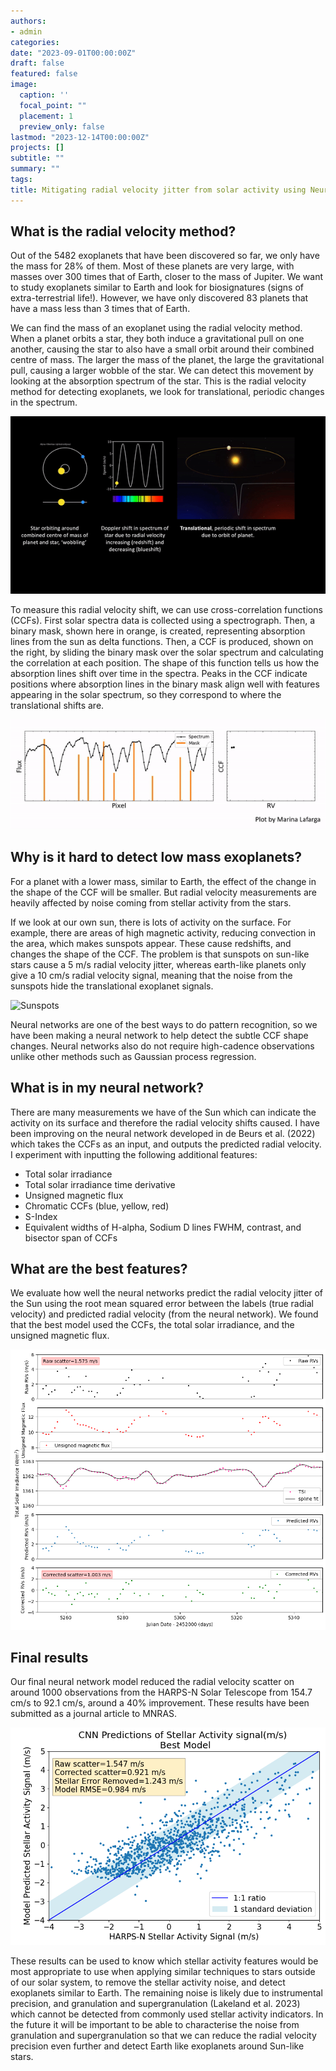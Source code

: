 ```yaml
---
authors:
- admin
categories:
date: "2023-09-01T00:00:00Z"
draft: false
featured: false
image:
  caption: ''
  focal_point: ""
  placement: 1
  preview_only: false
lastmod: "2023-12-14T00:00:00Z"
projects: []
subtitle: ""
summary: ""
tags:
title: Mitigating radial velocity jitter from solar activity using Neural Networks
---
```

## **What is the radial velocity method?**

Out of the 5482 exoplanets that have been discovered so far, we only have the mass for 28% of them. Most of these planets are very large, with masses over 300 times that of Earth, closer to the mass of Jupiter. We want to study exoplanets similar to Earth and look for biosignatures (signs of extra-terrestrial life!). However, we have only discovered 83 planets that have a mass less than 3 times that of Earth.

We can find the mass of an exoplanet using the radial velocity method. When a planet orbits a star, they both induce a gravitational pull on one another, causing the star to also have a small orbit around their combined centre of mass. The larger the mass of the planet, the large the gravitational pull, causing a larger wobble of the star.
We can detect this movement by looking at the absorption spectrum of the star. This is the radial velocity method for detecting exoplanets, we look for translational, periodic changes in the spectrum.

![RV](rv.gif)

To measure this radial velocity shift, we can use cross-correlation functions (CCFs).  First solar spectra data is collected using a spectrograph. Then, a binary mask, shown here in orange, is created, representing absorption lines from the sun as delta functions. Then, a CCF is produced, shown on the right, by sliding the binary mask over the solar spectrum and calculating the correlation at each position. The shape of this function tells us how the absorption lines shift over time in the spectra. Peaks in the CCF indicate positions where absorption lines in the binary mask align well with features appearing in the solar spectrum, so they correspond to where the translational shifts are.

![CCF](ccf.gif)

## **Why is it hard to detect low mass exoplanets?**

For a planet with a lower mass, similar to Earth, the effect of the change in the shape of the CCF will be smaller. But radial velocity measurements are heavily affected by noise coming from stellar activity from the stars.

If we look at our own sun, there is lots of activity on the surface. For example, there are areas of high magnetic activity, reducing convection in the area, which makes sunspots appear. These cause redshifts, and changes the shape of the CCF. The problem is that sunspots on sun-like stars cause a 5 m/s radial velocity jitter, whereas earth-like planets only give a 10 cm/s radial velocity signal, meaning that the noise from the sunspots hide the translational exoplanet signals.

![Sunspots](sunspots.gif)

Neural networks are one of the best ways to do pattern recognition, so we have been making a neural network to help detect the subtle CCF shape changes. Neural networks also do not require high-cadence observations unlike other methods such as Gaussian process regression.

## **What is in my neural network?**

There are many measurements we have of the Sun which can indicate the activity on its surface and therefore the radial velocity shifts caused. I have been improving on the neural network developed in de Beurs et al. (2022) which takes the CCFs as an input, and outputs the predicted radial velocity. I experiment with inputting the following additional features:
-	Total solar irradiance
-	Total solar irradiance time derivative
-	Unsigned magnetic flux
-	Chromatic CCFs  (blue, yellow, red)
-	S-Index
-	Equivalent widths of H-alpha, Sodium D lines
FWHM, contrast, and bisector span of CCFs

## **What are the best features?**

We evaluate how well the neural networks predict the radial velocity jitter of the Sun using the root mean squared error between the labels (true radial velocity) and predicted radial velocity (from the neural network). We found that the best model used the CCFs, the total solar irradiance, and the unsigned magnetic flux.

![Activity](activity.png)

## **Final results**

Our final neural network model reduced the radial velocity scatter on around 1000 observations from the HARPS-N Solar Telescope from 154.7 cm/s to 92.1 cm/s, around a 40% improvement. These results have been submitted as a journal article to MNRAS.

![Results](results.png)

These results can be used to know which stellar activity features would be most appropriate to use when applying similar techniques to stars outside of our solar system, to remove the stellar activity noise, and detect exoplanets similar to Earth. The remaining noise is likely due to instrumental precision, and granulation and supergranulation (Lakeland et al. 2023) which cannot be detected from commonly used stellar activity indicators. In the future it will be important to be able to characterise the noise from granulation and supergranulation so that we can reduce the radial velocity precision even further and detect Earth like exoplanets around Sun-like stars. 
